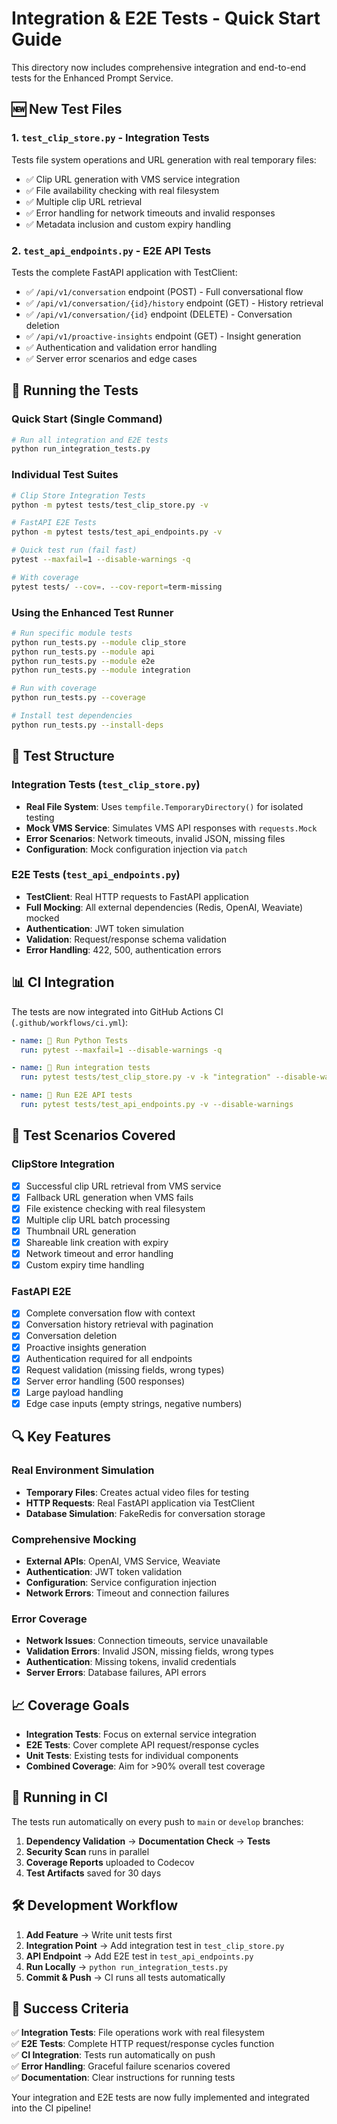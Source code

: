 # Integration & E2E Tests - Quick Start Guide

This directory now includes comprehensive integration and end-to-end tests for the Enhanced Prompt Service.

## 🆕 New Test Files

### 1. `test_clip_store.py` - Integration Tests
Tests file system operations and URL generation with real temporary files:
- ✅ Clip URL generation with VMS service integration
- ✅ File availability checking with real filesystem
- ✅ Multiple clip URL retrieval
- ✅ Error handling for network timeouts and invalid responses
- ✅ Metadata inclusion and custom expiry handling

### 2. `test_api_endpoints.py` - E2E API Tests  
Tests the complete FastAPI application with TestClient:
- ✅ `/api/v1/conversation` endpoint (POST) - Full conversational flow
- ✅ `/api/v1/conversation/{id}/history` endpoint (GET) - History retrieval
- ✅ `/api/v1/conversation/{id}` endpoint (DELETE) - Conversation deletion
- ✅ `/api/v1/proactive-insights` endpoint (GET) - Insight generation
- ✅ Authentication and validation error handling
- ✅ Server error scenarios and edge cases

## 🚀 Running the Tests

### Quick Start (Single Command)
```bash
# Run all integration and E2E tests
python run_integration_tests.py
```

### Individual Test Suites
```bash
# Clip Store Integration Tests
python -m pytest tests/test_clip_store.py -v

# FastAPI E2E Tests  
python -m pytest tests/test_api_endpoints.py -v

# Quick test run (fail fast)
pytest --maxfail=1 --disable-warnings -q

# With coverage
pytest tests/ --cov=. --cov-report=term-missing
```

### Using the Enhanced Test Runner
```bash
# Run specific module tests
python run_tests.py --module clip_store
python run_tests.py --module api
python run_tests.py --module e2e
python run_tests.py --module integration

# Run with coverage
python run_tests.py --coverage

# Install test dependencies
python run_tests.py --install-deps
```

## 🔧 Test Structure

### Integration Tests (`test_clip_store.py`)
- **Real File System**: Uses `tempfile.TemporaryDirectory()` for isolated testing
- **Mock VMS Service**: Simulates VMS API responses with `requests.Mock`
- **Error Scenarios**: Network timeouts, invalid JSON, missing files
- **Configuration**: Mock configuration injection via `patch`

### E2E Tests (`test_api_endpoints.py`)
- **TestClient**: Real HTTP requests to FastAPI application
- **Full Mocking**: All external dependencies (Redis, OpenAI, Weaviate) mocked
- **Authentication**: JWT token simulation
- **Validation**: Request/response schema validation
- **Error Handling**: 422, 500, authentication errors

## 📊 CI Integration

The tests are now integrated into GitHub Actions CI (`.github/workflows/ci.yml`):

```yaml
- name: 🧪 Run Python Tests
  run: pytest --maxfail=1 --disable-warnings -q

- name: 🧪 Run integration tests  
  run: pytest tests/test_clip_store.py -v -k "integration" --disable-warnings

- name: 🧪 Run E2E API tests
  run: pytest tests/test_api_endpoints.py -v --disable-warnings
```

## 🧪 Test Scenarios Covered

### ClipStore Integration
- [x] Successful clip URL retrieval from VMS service
- [x] Fallback URL generation when VMS fails
- [x] File existence checking with real filesystem
- [x] Multiple clip URL batch processing
- [x] Thumbnail URL generation
- [x] Shareable link creation with expiry
- [x] Network timeout and error handling
- [x] Custom expiry time handling

### FastAPI E2E  
- [x] Complete conversation flow with context
- [x] Conversation history retrieval with pagination
- [x] Conversation deletion
- [x] Proactive insights generation
- [x] Authentication required for all endpoints
- [x] Request validation (missing fields, wrong types)
- [x] Server error handling (500 responses)
- [x] Large payload handling
- [x] Edge case inputs (empty strings, negative numbers)

## 🔍 Key Features

### Real Environment Simulation
- **Temporary Files**: Creates actual video files for testing
- **HTTP Requests**: Real FastAPI application via TestClient
- **Database Simulation**: FakeRedis for conversation storage

### Comprehensive Mocking
- **External APIs**: OpenAI, VMS Service, Weaviate
- **Authentication**: JWT token validation
- **Configuration**: Service configuration injection
- **Network Errors**: Timeout and connection failures

### Error Coverage
- **Network Issues**: Connection timeouts, service unavailable
- **Validation Errors**: Invalid JSON, missing fields, wrong types
- **Authentication**: Missing tokens, invalid credentials
- **Server Errors**: Database failures, API errors

## 📈 Coverage Goals

- **Integration Tests**: Focus on external service integration
- **E2E Tests**: Cover complete API request/response cycles
- **Unit Tests**: Existing tests for individual components
- **Combined Coverage**: Aim for >90% overall test coverage

## 🚨 Running in CI

The tests run automatically on every push to `main` or `develop` branches:

1. **Dependency Validation** → **Documentation Check** → **Tests**
2. **Security Scan** runs in parallel
3. **Coverage Reports** uploaded to Codecov
4. **Test Artifacts** saved for 30 days

## 🛠️ Development Workflow

1. **Add Feature** → Write unit tests first
2. **Integration Point** → Add integration test in `test_clip_store.py`
3. **API Endpoint** → Add E2E test in `test_api_endpoints.py`
4. **Run Locally** → `python run_integration_tests.py`
5. **Commit & Push** → CI runs all tests automatically

## 🎯 Success Criteria

✅ **Integration Tests**: File operations work with real filesystem  
✅ **E2E Tests**: Complete HTTP request/response cycles function  
✅ **CI Integration**: Tests run automatically on push  
✅ **Error Handling**: Graceful failure scenarios covered  
✅ **Documentation**: Clear instructions for running tests  

Your integration and E2E tests are now fully implemented and integrated into the CI pipeline!
